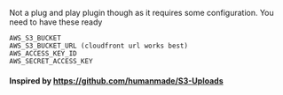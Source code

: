 Not a plug and play plugin though as it requires some configuration. You need to have these ready

    AWS_S3_BUCKET
    AWS_S3_BUCKET_URL (cloudfront url works best)
    AWS_ACCESS_KEY_ID
    AWS_SECRET_ACCESS_KEY

#### Inspired by https://github.com/humanmade/S3-Uploads
